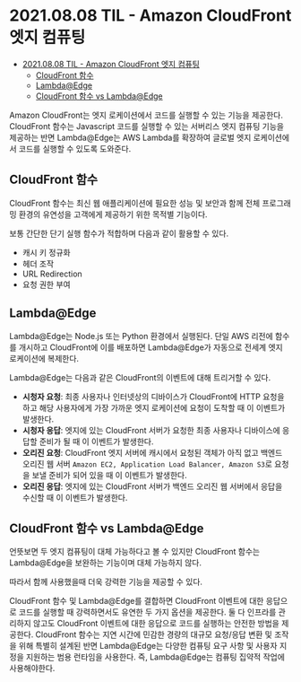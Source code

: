 # 2021.08.08 TIL - Amazon CloudFront 엣지 컴퓨팅

- [2021.08.08 TIL - Amazon CloudFront 엣지 컴퓨팅](#20210808-til---amazon-cloudfront-엣지-컴퓨팅)
  - [CloudFront 함수](#cloudfront-함수)
  - [Lambda@Edge](#lambdaedge)
  - [CloudFront 함수 vs Lambda@Edge](#cloudfront-함수-vs-lambdaedge)

Amazon CloudFront는 엣지 로케이션에서 코드를 실행할 수 있는 기능을 제공한다. CloudFront 함수는 Javascript 코드를 실행할 수 있는 서버리스 엣지 컴퓨팅 기능을 제공하는 반면 Lambda@Edge는 AWS Lambda를 확장하여 글로벌 엣지 로케이션에서 코드를 실행할 수 있도록 도와준다.

## CloudFront 함수

CloudFront 함수는 최신 웹 애플리케이션에 필요한 성능 및 보안과 함께 전체 프로그래밍 환경의 유연성을 고객에게 제공하기 위한 목적별 기능이다.

보통 간단한 단기 실행 함수가 적합하며 다음과 같이 활용할 수 있다.

- 캐시 키 정규화
- 헤더 조작
- URL Redirection
- 요청 권한 부여

## Lambda@Edge

Lambda@Edge는 Node.js 또는 Python 환경에서 실행된다. 단일 AWS 리전에 함수를 개시하고 CloudFront에 이를 배포하면 Lambda@Edge가 자동으로 전세계 엣지 로케이션에 복제한다.

Lambda@Edge는 다음과 같은 CloudFront의 이벤트에 대해 트리거할 수 있다.

- **시청자 요청**: 최종 사용자나 인터넷상의 디바이스가 CloudFront에 HTTP 요청을 하고 해당 사용자에게 가장 가까운 엣지 로케이션에 요청이 도착할 때 이 이벤트가 발생한다.
- **시청자 응답**: 엣지에 있는 CloudFront 서버가 요청한 최종 사용자나 디바이스에 응답할 준비가 될 때 이 이벤트가 발생한다.
- **오리진 요청**: CloudFront 엣지 서버에 캐시에서 요청된 객체가 아직 없고 백엔드 오리진 웹 서버 `Amazon EC2, Application Load Balancer, Amazon S3`로 요청을 보낼 준비가 되어 있을 때 이 이벤트가 발생한다.
- **오리진 응답**: 엣지에 있는 CloudFront 서버가 백엔드 오리진 웹 서버에서 응답을 수신할 때 이 이벤트가 발생한다.

## CloudFront 함수 vs Lambda@Edge

언뜻보면 두 엣지 컴퓨팅이 대체 가능하다고 볼 수 있지만 CloudFront 함수는 Lambda@Edge을 보완하는 기능이며 대체 가능하지 않다.

따라서 함께 사용했을때 더욱 강력한 기능을 제공할 수 있다.

CloudFront 함수 및 Lambda@Edge를 결합하면 CloudFront 이벤트에 대한 응답으로 코드를 실행할 때 강력하면서도 유연한 두 가지 옵션을 제공한다. 둘 다 인프라를 관리하지 않고도 CloudFront 이벤트에 대한 응답으로 코드를 실행하는 안전한 방법을 제공한다. CloudFront 함수는 지연 시간에 민감한 경량의 대규모 요청/응답 변환 및 조작을 위해 특별히 설계된 반면 Lambda@Edge는 다양한 컴퓨팅 요구 사항 및 사용자 지정을 지원하는 범용 런타임을 사용한다. 즉, Lambda@Edge는 컴퓨팅 집약적 작업에 사용해야한다.
